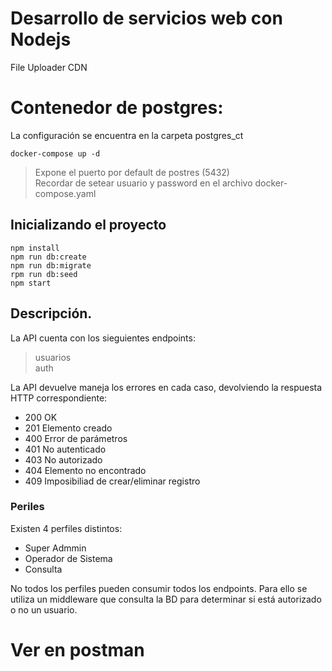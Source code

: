 # Desarrollo de servicios web con Nodejs
File Uploader CDN

# Contenedor de postgres:
La configuración se encuentra en la carpeta postgres_ct
```
docker-compose up -d
```
> Expone el puerto por default de postres (5432)  
> Recordar de setear usuario y password en el archivo docker-compose.yaml

## Inicializando el proyecto
```
npm install
npm run db:create
npm run db:migrate
rpm run db:seed
npm start
```

## Descripción.
La API cuenta con los sieguientes endpoints:
> usuarios  
> auth

La API devuelve maneja los errores en cada caso, devolviendo la respuesta HTTP correspondiente:
- 200 OK
- 201 Elemento creado
- 400 Error de parámetros
- 401 No autenticado
- 403 No autorizado
- 404 Elemento no encontrado
- 409 Imposibiliad de crear/eliminar registro

### Periles
Existen 4 perfiles distintos:

- Super Admmin
- Operador de Sistema
- Consulta

No todos los perfiles pueden consumir todos los endpoints. Para ello se utiliza un middleware que consulta la BD para determinar si está autorizado o no un usuario.

# Ver en postman




